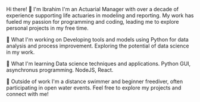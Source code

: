 Hi there! 👋 I'm Ibrahim
I'm an Actuarial Manager with over a decade of experience supporting life actuaries in modeling and reporting. My work has fueled my passion for programming and coding, leading me to explore personal projects in my free time.

🔭 What I'm working on
Developing tools and models using Python for data analysis and process improvement.
Exploring the potential of data science in my work.

🌱 What I'm learning
Data science techniques and applications.
Python GUI, asynchronus programming.
NodeJS, React.

🌊 Outside of work
I'm a distance swimmer and beginner freediver, often participating in open water events.
Feel free to explore my projects and connect with me!

<!---
ibrahimcode85/ibrahimcode85 is a ✨ special ✨ repository because its `README.md` (this file) appears on your GitHub profile.
You can click the Preview link to take a look at your changes.
--->
